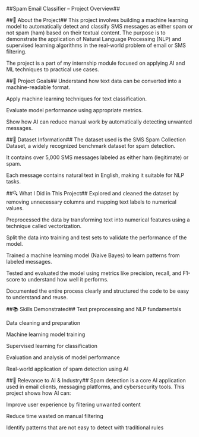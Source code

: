 ##Spam Email Classifier – Project Overview##

##📝 About the Project##
This project involves building a machine learning model to automatically detect and classify SMS messages as either spam or not spam (ham) based on their textual content. The purpose is to demonstrate the application of Natural Language Processing (NLP) and supervised learning algorithms in the real-world problem of email or SMS filtering.

The project is a part of my internship module focused on applying AI and ML techniques to practical use cases.

##🎯 Project Goals##
Understand how text data can be converted into a machine-readable format.

Apply machine learning techniques for text classification.

Evaluate model performance using appropriate metrics.

Show how AI can reduce manual work by automatically detecting unwanted messages.

##📂 Dataset Information##
The dataset used is the SMS Spam Collection Dataset, a widely recognized benchmark dataset for spam detection.

It contains over 5,000 SMS messages labeled as either ham (legitimate) or spam.

Each message contains natural text in English, making it suitable for NLP tasks.

##🔍 What I Did in This Project##
Explored and cleaned the dataset by removing unnecessary columns and mapping text labels to numerical values.

Preprocessed the data by transforming text into numerical features using a technique called vectorization.

Split the data into training and test sets to validate the performance of the model.

Trained a machine learning model (Naive Bayes) to learn patterns from labeled messages.

Tested and evaluated the model using metrics like precision, recall, and F1-score to understand how well it performs.

Documented the entire process clearly and structured the code to be easy to understand and reuse.

##📚 Skills Demonstrated##
Text preprocessing and NLP fundamentals

Data cleaning and preparation

Machine learning model training

Supervised learning for classification

Evaluation and analysis of model performance

Real-world application of spam detection using AI

##🔗 Relevance to AI & Industry##
Spam detection is a core AI application used in email clients, messaging platforms, and cybersecurity tools. This project shows how AI can:

Improve user experience by filtering unwanted content

Reduce time wasted on manual filtering

Identify patterns that are not easy to detect with traditional rules
